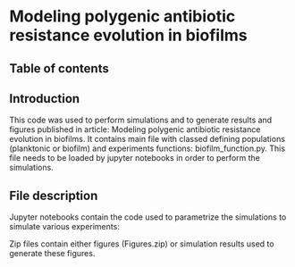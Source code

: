 # Modeling polygenic antibiotic resistance evolution in biofilms


## Table of contents
<!-- TOC START min:2 max:3 link:true asterisk:false update:true -->
<!-- TOC END -->

## Introduction
This code was used to perform simulations and to generate results and figures published in article:  Modeling polygenic antibiotic resistance evolution in biofilms. 
It contains main file with classed defining populations (planktonic or biofilm) and experiments functions: biofilm_function.py. This file needs to be loaded by jupyter notebooks in order to perform the simulations. 


## File description
Jupyter notebooks contain the code used to parametrize the simulations to simulate various experiments: 



Zip files contain either figures (Figures.zip) or simulation results used to generate these figures. 

